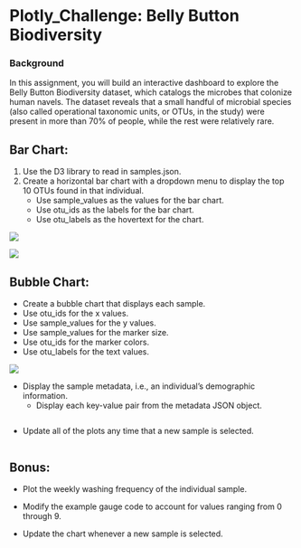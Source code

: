 # Plotly_Challenge: Belly Button Biodiversity

### Background

In this assignment, you will build an interactive dashboard to explore the Belly Button Biodiversity dataset, which catalogs the microbes that colonize human navels. The dataset reveals that a small handful of microbial species (also called operational taxonomic units, or OTUs, in the study) were present in more than 70% of people, while the rest were relatively rare.

## Bar Chart:

1.	Use the D3 library to read in samples.json.
2.	Create a horizontal bar chart with a dropdown menu to display the top 10 OTUs found in that individual.
    * Use sample_values as the values for the bar chart.
    * Use otu_ids as the labels for the bar chart.
    * Use otu_labels as the hovertext for the chart.

![](https://github.com/poonam-ux/plotly_challenge_BellyButtonBiodiversity/blob/main/Images/barChart_with_hovertext_sm.png)

![](https://github.com/poonam-ux/plotly_challenge_BellyButtonBiodiversity/blob/main/Images/dropdownMenu_populate_sm.png)

## Bubble Chart:

* Create a bubble chart that displays each sample.
* Use otu_ids for the x values.
* Use sample_values for the y values.
* Use sample_values for the marker size.
* Use otu_ids for the marker colors.
* Use otu_labels for the text values.

![](https://github.com/poonam-ux/plotly_challenge_BellyButtonBiodiversity/blob/main/Images/bubbleChart_with_hovertext_sm.png)

* Display the sample metadata, i.e., an individual’s demographic information.
    * Display each key-value pair from the metadata JSON object.

![]()

* Update all of the plots any time that a new sample is selected.

![]()

## Bonus:

* Plot the weekly washing frequency of the individual sample.

* Modify the example gauge code to account for values ranging from 0 through 9.

* Update the chart whenever a new sample is selected.

![]()